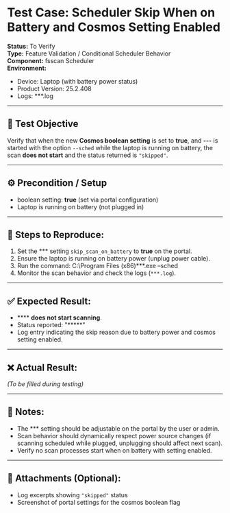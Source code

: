 # Test Case: Scheduler Skip When on Battery and Cosmos Setting Enabled

**Status:** To Verify  
**Type:** Feature Validation / Conditional Scheduler Behavior  
**Component:** fsscan Scheduler  
**Environment:**  
- Device: Laptop (with battery power status)  
- Product Version: 25.2.408
- Logs: ***.log  

---

## 🧪 Test Objective

Verify that when the new **Cosmos boolean setting** is set to **true**, and **---** is started with the option `--sched` while the laptop is running on battery, the scan **does not start** and the status returned is `"skipped"`.

---

## ⚙️ Precondition / Setup

- boolean setting: **true** (set via portal configuration)
- Laptop is running on battery (not plugged in)

---

## 🐾 Steps to Reproduce:

1. Set the *** setting `skip_scan_on_battery` to **true** on the portal.
2. Ensure the laptop is running on battery power (unplug power cable).
3. Run the command: C:\Program Files (x86)\***.exe –sched  
4. Monitor the scan behavior and check the logs (`***.log`).

---

## ✅ Expected Result:

- **** **does not start scanning**.
- Status reported:  "*****"
- Log entry indicating the skip reason due to battery power and cosmos setting enabled.

---

## ❌ Actual Result:

*(To be filled during testing)*

---

## 📝 Notes:

- The *** setting should be adjustable on the portal by the user or admin.
- Scan behavior should dynamically respect power source changes (if scanning scheduled while plugged, unplugging should affect next scan).
- Verify no scan processes start when on battery with setting enabled.

---

## 📎 Attachments (Optional):

- Log excerpts showing `"skipped"` status
- Screenshot of portal settings for the cosmos boolean flag

